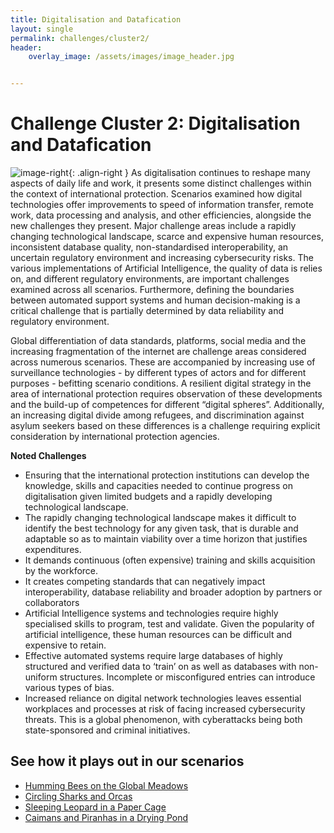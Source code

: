 ```yaml
---
title: Digitalisation and Datafication
layout: single
permalink: challenges/cluster2/
header:
    overlay_image: /assets/images/image_header.jpg


---
```

# Challenge Cluster 2: Digitalisation and Datafication

![image-right](/foresightinteractive/assets/images/Digitalization.jpg){: .align-right }
As digitalisation continues to reshape many aspects of daily life and work, it presents some distinct challenges within the context of international protection. Scenarios examined how digital technologies offer improvements to speed of information transfer, remote work, data processing and analysis, and other efficiencies, alongside the new challenges they present. Major challenge areas include a rapidly changing technological landscape, scarce and expensive human resources, inconsistent database quality, non-standardised interoperability, an uncertain regulatory environment and increasing cybersecurity risks. The various implementations of Artificial Intelligence, the quality of data is relies on, and different regulatory environments, are important challenges examined across all scenarios. Furthermore, defining the boundaries between automated support systems and human decision-making is a critical challenge that is partially determined by data reliability and regulatory environment.

Global differentiation of data standards, platforms, social media and the increasing fragmentation of the internet are challenge areas considered across numerous scenarios. These are accompanied by increasing use of surveillance technologies - by different types of actors and for different purposes - befitting scenario conditions. A resilient digital strategy in the area of international protection requires observation of these developments and the build-up of competences for different “digital spheres”. Additionally, an increasing digital divide among refugees, and discrimination against asylum seekers based on these differences is a challenge requiring explicit consideration by international protection agencies.

**Noted Challenges** 

* Ensuring that the international protection institutions can develop the knowledge, skills and capacities needed to continue progress on digitalisation given limited budgets and a rapidly developing technological landscape. 
* The rapidly changing technological landscape makes it difficult to identify the best technology for any given task, that is durable and adaptable so as to maintain viability over a time horizon that justifies expenditures.
* It demands continuous (often expensive) training and skills acquisition by the workforce.
* It creates competing standards that can negatively impact interoperability, database reliability and broader adoption by partners or collaborators
* Artificial Intelligence systems and technologies require highly specialised skills to program, test and validate. Given the popularity of artificial intelligence, these human resources can be difficult and expensive to retain.
* Effective automated systems require large databases of highly structured and verified data to ‘train’ on as well as databases with non-uniform structures. Incomplete or misconfigured entries can introduce various types of bias. 
* Increased reliance on digital network technologies leaves essential workplaces and processes at risk of facing increased cybersecurity threats. This is a global phenomenon, with cyberattacks being both state-sponsored and criminal initiatives. 

## See how it plays out in our scenarios

* [Humming Bees on the Global Meadows](/foresightinteractive/scenarios/yellow/#digitalisation-and-data-challenges)
* [Circling Sharks and Orcas](/foresightinteractive/scenarios/blue/#digitalisation-and-data-challenges)
* [Sleeping Leopard in a Paper Cage](/foresightinteractive/scenarios/green/#digitalisation-and-data-challenges)
* [Caimans and Piranhas in a Drying Pond](/foresightinteractive/scenarios/red/#digitalisation-and-data-challenges)

